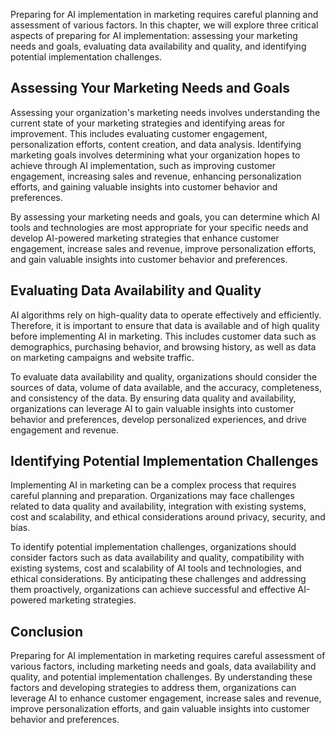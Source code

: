 
Preparing for AI implementation in marketing requires careful planning and assessment of various factors. In this chapter, we will explore three critical aspects of preparing for AI implementation: assessing your marketing needs and goals, evaluating data availability and quality, and identifying potential implementation challenges.

Assessing Your Marketing Needs and Goals
----------------------------------------

Assessing your organization's marketing needs involves understanding the current state of your marketing strategies and identifying areas for improvement. This includes evaluating customer engagement, personalization efforts, content creation, and data analysis. Identifying marketing goals involves determining what your organization hopes to achieve through AI implementation, such as improving customer engagement, increasing sales and revenue, enhancing personalization efforts, and gaining valuable insights into customer behavior and preferences.

By assessing your marketing needs and goals, you can determine which AI tools and technologies are most appropriate for your specific needs and develop AI-powered marketing strategies that enhance customer engagement, increase sales and revenue, improve personalization efforts, and gain valuable insights into customer behavior and preferences.

Evaluating Data Availability and Quality
----------------------------------------

AI algorithms rely on high-quality data to operate effectively and efficiently. Therefore, it is important to ensure that data is available and of high quality before implementing AI in marketing. This includes customer data such as demographics, purchasing behavior, and browsing history, as well as data on marketing campaigns and website traffic.

To evaluate data availability and quality, organizations should consider the sources of data, volume of data available, and the accuracy, completeness, and consistency of the data. By ensuring data quality and availability, organizations can leverage AI to gain valuable insights into customer behavior and preferences, develop personalized experiences, and drive engagement and revenue.

Identifying Potential Implementation Challenges
-----------------------------------------------

Implementing AI in marketing can be a complex process that requires careful planning and preparation. Organizations may face challenges related to data quality and availability, integration with existing systems, cost and scalability, and ethical considerations around privacy, security, and bias.

To identify potential implementation challenges, organizations should consider factors such as data availability and quality, compatibility with existing systems, cost and scalability of AI tools and technologies, and ethical considerations. By anticipating these challenges and addressing them proactively, organizations can achieve successful and effective AI-powered marketing strategies.

Conclusion
----------

Preparing for AI implementation in marketing requires careful assessment of various factors, including marketing needs and goals, data availability and quality, and potential implementation challenges. By understanding these factors and developing strategies to address them, organizations can leverage AI to enhance customer engagement, increase sales and revenue, improve personalization efforts, and gain valuable insights into customer behavior and preferences.
